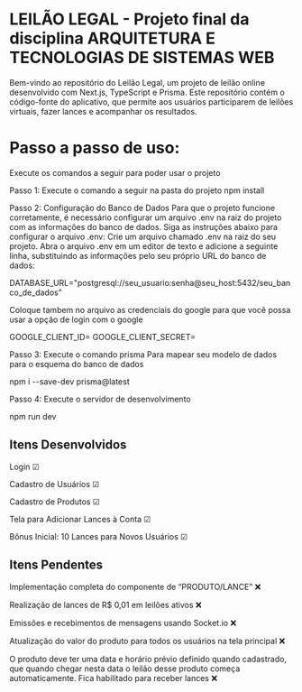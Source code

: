 # LEILÃO LEGAL - Projeto final da disciplina ARQUITETURA E TECNOLOGIAS DE SISTEMAS WEB

Bem-vindo ao repositório do Leilão Legal, um projeto de leilão online desenvolvido com Next.js, TypeScript e Prisma. Este repositório contém o código-fonte do aplicativo, que permite aos usuários participarem de leilões virtuais, fazer lances e acompanhar os resultados.


# Passo a passo de uso:
Execute os comandos a seguir para poder usar o projeto

Passo 1:  Execute o comando a seguir na pasta do projeto
npm install

Passo 2: Configuração do Banco de Dados
  Para que o projeto funcione corretamente, é necessário configurar um arquivo .env na raiz do projeto com as informações do banco de dados. Siga as instruções abaixo para configurar o arquivo .env:
    Crie um arquivo chamado .env na raiz do seu projeto.
    Abra o arquivo .env em um editor de texto e adicione a seguinte linha, substituindo as informações pelo seu próprio URL do banco de dados:

  DATABASE_URL="postgresql://seu_usuario:senha@seu_host:5432/seu_banco_de_dados"

  Coloque tambem no arquivo as credenciais do google para que você possa usar a opção de login com o google 

  GOOGLE_CLIENT_ID=
  GOOGLE_CLIENT_SECRET=

Passo 3: Execute o comando prisma Para mapear seu modelo de dados para o esquema do banco de dados

npm i --save-dev prisma@latest

Passo 4: Execute o servidor de desenvolvimento

npm run dev


## Itens Desenvolvidos

Login ☑

Cadastro de Usuários ☑

Cadastro de Produtos ☑

Tela para Adicionar Lances à Conta ☑

Bônus Inicial: 10 Lances para Novos Usuários ☑


## Itens Pendentes
Implementação completa do componente de “PRODUTO/LANCE”  ❌

Realização de lances de R$ 0,01 em leilões ativos ❌

Emissões e recebimentos de mensagens usando Socket.io ❌

Atualização do valor do produto para todos os usuários na tela principal ❌

O produto deve ter uma data e horário prévio definido quando cadastrado, que quando chegar nesta data o leilão desse produto começa automaticamente. Fica habilitado para receber lances ❌




